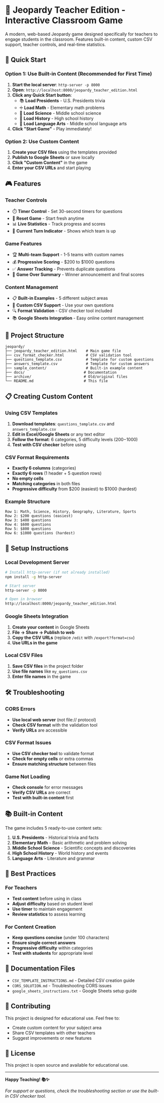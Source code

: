 # 🎯 Jeopardy Teacher Edition - Interactive Classroom Game

A modern, web-based Jeopardy game designed specifically for teachers to engage students in the classroom. Features built-in content, custom CSV support, teacher controls, and real-time statistics.

## 🚀 Quick Start

### Option 1: Use Built-in Content (Recommended for First Time)
1. **Start the local server**: `http-server -p 8000`
2. **Open**: `http://localhost:8000/jeopardy_teacher_edition.html`
3. **Click any Quick Start button**:
   - 📚 **Load Presidents** - U.S. Presidents trivia
   - ➗ **Load Math** - Elementary math problems  
   - 🔬 **Load Science** - Middle school science
   - 📖 **Load History** - High school history
   - 📝 **Load Language Arts** - Middle school language arts
4. **Click "Start Game"** - Play immediately!

### Option 2: Use Custom Content
1. **Create your CSV files** using the templates provided
2. **Publish to Google Sheets** or save locally
3. **Click "Custom Content"** in the game
4. **Enter your CSV URLs** and start playing

## 🎮 Features

### Teacher Controls
- ⏱️ **Timer Control** - Set 30-second timers for questions
- 🔄 **Reset Game** - Start fresh anytime
- 📊 **Live Statistics** - Track progress and scores
- 🎯 **Current Turn Indicator** - Shows which team is up

### Game Features
- 🏆 **Multi-team Support** - 1-5 teams with custom names
- 💰 **Progressive Scoring** - $200 to $1000 questions
- ✅ **Answer Tracking** - Prevents duplicate questions
- 🎉 **Game Over Summary** - Winner announcement and final scores

### Content Management
- 📋 **Built-in Examples** - 5 different subject areas
- 📝 **Custom CSV Support** - Use your own questions
- 🔍 **Format Validation** - CSV checker tool included
- 📚 **Google Sheets Integration** - Easy online content management

## 📁 Project Structure

```
jeopardy/
├── jeopardy_teacher_edition.html    # Main game file
├── csv_format_checker.html          # CSV validation tool
├── questions_template.csv           # Template for custom questions
├── answers_template.csv             # Template for custom answers
├── sample_content/                  # Built-in example content
├── docs/                           # Documentation
├── archive/                        # Old/original files
└── README.md                       # This file
```

## 📋 Creating Custom Content

### Using CSV Templates
1. **Download templates**: `questions_template.csv` and `answers_template.csv`
2. **Edit in Excel/Google Sheets** or any text editor
3. **Follow the format**: 6 categories, 5 difficulty levels ($200-$1000)
4. **Test with CSV checker** before using

### CSV Format Requirements
- **Exactly 6 columns** (categories)
- **Exactly 6 rows** (1 header + 5 question rows)
- **No empty cells**
- **Matching categories** in both files
- **Progressive difficulty** from $200 (easiest) to $1000 (hardest)

### Example Structure
```
Row 1: Math, Science, History, Geography, Literature, Sports
Row 2: $200 questions (easiest)
Row 3: $400 questions
Row 4: $600 questions
Row 5: $800 questions
Row 6: $1000 questions (hardest)
```

## 🔧 Setup Instructions

### Local Development Server
```bash
# Install http-server (if not already installed)
npm install -g http-server

# Start server
http-server -p 8000

# Open in browser
http://localhost:8000/jeopardy_teacher_edition.html
```

### Google Sheets Integration
1. **Create your content** in Google Sheets
2. **File → Share → Publish to web**
3. **Copy the CSV URLs** (replace `/edit` with `/export?format=csv`)
4. **Use URLs in the game**

### Local CSV Files
1. **Save CSV files** in the project folder
2. **Use file names** like `my_questions.csv`
3. **Enter file names** in the game

## 🛠️ Troubleshooting

### CORS Errors
- **Use local web server** (not file:// protocol)
- **Check CSV format** with the validation tool
- **Verify URLs** are accessible

### CSV Format Issues
- **Use CSV checker tool** to validate format
- **Check for empty cells** or extra commas
- **Ensure matching structure** between files

### Game Not Loading
- **Check console** for error messages
- **Verify CSV URLs** are correct
- **Test with built-in content** first

## 📚 Built-in Content

The game includes 5 ready-to-use content sets:

1. **U.S. Presidents** - Historical trivia and facts
2. **Elementary Math** - Basic arithmetic and problem solving
3. **Middle School Science** - Scientific concepts and discoveries
4. **High School History** - World history and events
5. **Language Arts** - Literature and grammar

## 🎯 Best Practices

### For Teachers
- **Test content** before using in class
- **Adjust difficulty** based on student level
- **Use timer** to maintain engagement
- **Review statistics** to assess learning

### For Content Creation
- **Keep questions concise** (under 100 characters)
- **Ensure single correct answers**
- **Progressive difficulty** within categories
- **Test with students** for appropriate level

## 📖 Documentation Files

- `CSV_TEMPLATE_INSTRUCTIONS.md` - Detailed CSV creation guide
- `CORS_SOLUTION.md` - Troubleshooting CORS issues
- `google_sheets_instructions.txt` - Google Sheets setup guide

## 🤝 Contributing

This project is designed for educational use. Feel free to:
- Create custom content for your subject area
- Share CSV templates with other teachers
- Suggest improvements or new features

## 📄 License

This project is open source and available for educational use.

---

**Happy Teaching! 📚✨**

*For support or questions, check the troubleshooting section or use the built-in CSV checker tool.*

